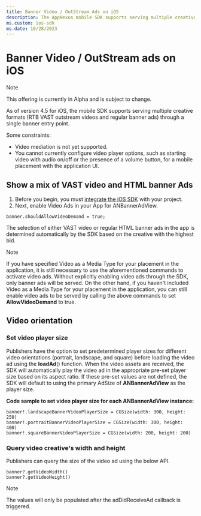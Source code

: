 ```yaml
---
title: Banner Video / OutStream Ads on iOS
description: The AppNexus mobile SDK supports serving multiple creative formats through a single banner entry point. 
ms.custom: ios-sdk
ms.date: 10/28/2023
---
```



# Banner Video / OutStream ads on iOS

> [!NOTE]
> This offering is currently in Alpha and is subject to change.

As of version 4.5 for iOS, the
mobile SDK supports serving multiple
creative formats (RTB VAST outstream videos and regular banner ads)
through a single banner entry point.

Some constraints:

- Video mediation is not yet supported.
- You cannot currently configure video player options, such as starting
  video with audio on/off or the presence of a volume button, for a
  mobile placement with the application UI.

## Show a mix of VAST video and HTML banner Ads

1. Before you begin, you must [integrate the iOS SDK](ios-sdk-integration.md) with your project.
2. Next, enable Video Ads in your App for ANBannerAdView.

``` 
banner.shouldAllowVideoDemand = true;
```

The selection of either VAST video or regular HTML banner ads in the app
is determined automatically by the SDK based on the creative with the
highest bid.

> [!NOTE]
> If you have specified Video as a Media Type for your placement in the application, it is still necessary to use the aforementioned commands to activate video ads. Without explicitly enabling video ads through the SDK, only banner ads will be served. On the other hand, if you haven't included Video as a Media Type for your placement in the application, you can still enable video ads to be served by calling the above commands to set **AllowVideoDemand** to true.

## Video orientation

### Set video player size
Publishers have the option to set predetermined player sizes for
different video orientations (portrait, landscape, and square) before
loading the video ad using the **loadAd**() function. When the video
assets are received, the SDK will automatically play the video ad in the
appropriate pre-set player size based on its aspect ratio. If these
pre-set values are not defined, the SDK will default to using the
primary AdSize of **ANBannerAdView** as the player size.

**Code sample to set video player size for each ANBannerAdView instance:**

``` 
banner!.landscapeBannerVideoPlayerSize = CGSize(width: 300, height: 250)
banner!.portraitBannerVideoPlayerSize = CGSize(width: 300, height: 400)
banner!.squareBannerVideoPlayerSize = CGSize(width: 200, height: 200)
```

### Query video creative's width and height

Publishers can query the size of the video ad using the below API.

``` 
banner?.getVideoWidth()
banner?.getVideoHeight()
```
> [!NOTE]
>  The values will only be populated after the adDidReceiveAd callback is triggered.
